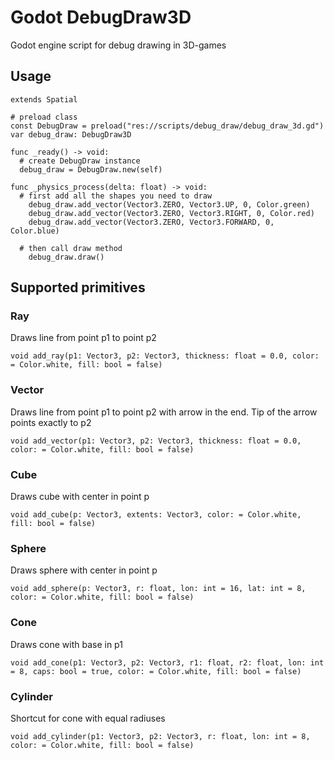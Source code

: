 # Godot DebugDraw3D
Godot engine script for debug drawing in 3D-games
## Usage
```
extends Spatial

# preload class
const DebugDraw = preload("res://scripts/debug_draw/debug_draw_3d.gd")
var debug_draw: DebugDraw3D

func _ready() -> void:
  # create DebugDraw instance
  debug_draw = DebugDraw.new(self)

func _physics_process(delta: float) -> void:
  # first add all the shapes you need to draw
	debug_draw.add_vector(Vector3.ZERO, Vector3.UP, 0, Color.green)
	debug_draw.add_vector(Vector3.ZERO, Vector3.RIGHT, 0, Color.red)
	debug_draw.add_vector(Vector3.ZERO, Vector3.FORWARD, 0, Color.blue)
  
  # then call draw method
	debug_draw.draw()
```
## Supported primitives
### Ray
Draws line from point p1 to point p2
```
void add_ray(p1: Vector3, p2: Vector3, thickness: float = 0.0, color: = Color.white, fill: bool = false)
```
### Vector
Draws line from point p1 to point p2 with arrow in the end. Tip of the arrow points exactly to p2
```
void add_vector(p1: Vector3, p2: Vector3, thickness: float = 0.0, color: = Color.white, fill: bool = false)
```
### Cube
Draws cube with center in point p
```
void add_cube(p: Vector3, extents: Vector3, color: = Color.white, fill: bool = false)
```
### Sphere
Draws sphere with center in point p
```
void add_sphere(p: Vector3, r: float, lon: int = 16, lat: int = 8, color: = Color.white, fill: bool = false)
```
### Cone
Draws cone with base in p1
```
void add_cone(p1: Vector3, p2: Vector3, r1: float, r2: float, lon: int = 8, caps: bool = true, color: = Color.white, fill: bool = false)
```
### Cylinder
Shortcut for cone with equal radiuses
```
void add_cylinder(p1: Vector3, p2: Vector3, r: float, lon: int = 8, color: = Color.white, fill: bool = false)
```
